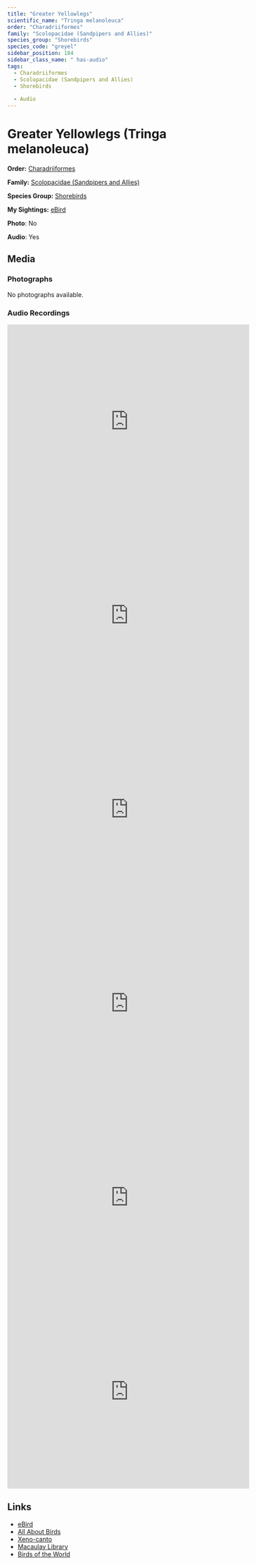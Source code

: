 ```yaml
---
title: "Greater Yellowlegs"
scientific_name: "Tringa melanoleuca"
order: "Charadriiformes"
family: "Scolopacidae (Sandpipers and Allies)"
species_group: "Shorebirds"
species_code: "greyel"
sidebar_position: 184
sidebar_class_name: " has-audio"
tags: 
  - Charadriiformes
  - Scolopacidae (Sandpipers and Allies)
  - Shorebirds
  
  - Audio
---
```


# Greater Yellowlegs (Tringa melanoleuca)

**Order:** [Charadriiformes](/tags/charadriiformes)

**Family:** [Scolopacidae (Sandpipers and Allies)](/tags/scolopacidae-sandpipers-and-allies)

**Species Group:** [Shorebirds](/tags/shorebirds)

**My Sightings:** [eBird](https://ebird.org/lifelist?r=world&time=life&spp=greyel)

**Photo**: No 

**Audio**: Yes

## Media
### Photographs
No photographs available.

### Audio Recordings
<iframe src="https://macaulaylibrary.org/asset/626557653/embed" width="550" height="440" frameborder="0" allowfullscreen></iframe>
<iframe src="https://macaulaylibrary.org/asset/626618150/embed" width="550" height="440" frameborder="0" allowfullscreen></iframe>
<iframe src="https://macaulaylibrary.org/asset/626684975/embed" width="550" height="440" frameborder="0" allowfullscreen></iframe>
<iframe src="https://macaulaylibrary.org/asset/626684976/embed" width="550" height="440" frameborder="0" allowfullscreen></iframe>
<iframe src="https://macaulaylibrary.org/asset/626917174/embed" width="550" height="440" frameborder="0" allowfullscreen></iframe>
<iframe src="https://macaulaylibrary.org/asset/626917175/embed" width="550" height="440" frameborder="0" allowfullscreen></iframe>

## Links
* [eBird](https://ebird.org/species/greyel) 
* [All About Birds](https://www.allaboutbirds.org/guide/greyel) 
* [Xeno-canto](https://www.xeno-canto.org/species/tringa-melanoleuca) 
* [Macaulay Library](https://search.macaulaylibrary.org/catalog?taxonCode=greyel&sort=rating_rank_desc)
* [Birds of the World](https://birdsoftheworld.org/bow/species/greyel)
